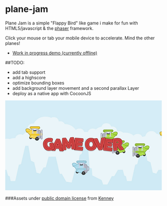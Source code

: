 plane-jam
=========

Plane Jam is a simple "Flappy Bird" like game i make for fun with HTML5/javascript & the [phaser](https://github.com/photonstorm/phaser) framework. 


Click your mouse or tab your mobile device to accelerate. Mind the other planes!
- [Work in progress demo (currently offline)](http://mightyeditor.mightyfingers.com/data/projects/pe0c/phaser/index.html)

##TODO:
- add tab support
- add a highscore
- optimize bounding boxes
- add background layer movement and a second parallax Layer
- deploy as a native app with CocoonJS

![plane jam preview](https://github.com/matthiasprieth/plane-jam/blob/master/assets/preview.jpg)

###Assets under [public domain license](http://creativecommons.org/publicdomain/zero/1.0/) from [Kenney](http://opengameart.org/users/kenney) 
